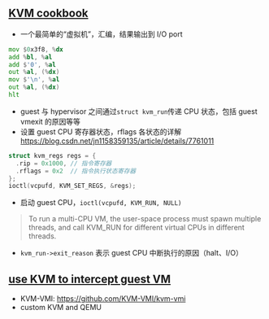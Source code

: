 ## [KVM cookbook](https://lwn.net/Articles/658511/)
* 一个最简单的“虚拟机”，汇编，结果输出到 I/O port
```asm
mov $0x3f8, %dx
add %bl, %al
add $'0', %al
out %al, (%dx)
mov $'\n', %al
out %al, (%dx)
hlt
```
* guest 与 hypervisor 之间通过`struct kvm_run`传递 CPU 状态，包括 guest vmexit 的原因等等
* 设置 guest CPU 寄存器状态，rflags 各状态的详解 https://blog.csdn.net/jn1158359135/article/details/7761011
```c
struct kvm_regs regs = {
  .rip = 0x1000, // 指令寄存器
  .rflags = 0x2  // 指令执行状态寄存器
};
ioctl(vcpufd, KVM_SET_REGS, &regs);
```
* 启动 guest CPU，`ioctl(vcpufd, KVM_RUN, NULL)`
> To run a multi-CPU VM, the user-space process must spawn multiple threads, and call KVM_RUN for different virtual CPUs in different threads.
* `kvm_run->exit_reason` 表示 guest CPU 中断执行的原因（halt、I/O）

## [use KVM to intercept guest VM](https://drive.google.com/file/d/1nFoCM62BWKSz2TKhNkrOjVwD8gP51VGK/view)
* KVM-VMI: https://github.com/KVM-VMI/kvm-vmi
* custom KVM and QEMU
